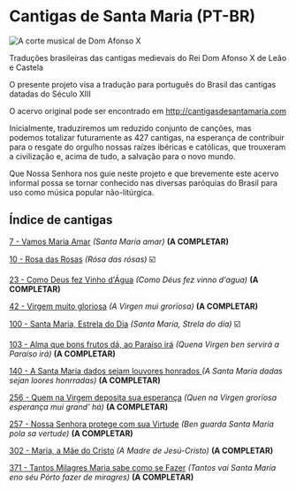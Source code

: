 # Cantigas de Santa Maria (PT-BR)

![A corte musical de Dom Afonso X](https://upload.wikimedia.org/wikipedia/commons/7/72/Cantigas_Santa_Maria.jpg)

Traduções brasileiras das cantigas medievais do Rei Dom Afonso X de Leão e Castela

O presente projeto visa a tradução para português do Brasil das cantigas datadas do Século XIII

O acervo original pode ser encontrado em http://cantigasdesantamaria.com

Inicialmente, traduziremos um reduzido conjunto de canções, mas podemos totalizar futuramente as 427 cantigas, na esperança de contribuir para o resgate do orgulho nossas raízes ibéricas e católicas, que trouxeram a civilização e, acima de tudo, a salvação para o novo mundo.

Que Nossa Senhora nos guie neste projeto e que brevemente este acervo informal possa se tornar conhecido nas diversas paróquias do Brasil para uso como música popular não-litúrgica.


## Índice de cantigas
[7 - Vamos Maria Amar](https://github.com/antiframes/Cantigas-de-Santa-Maria-PT-BR/tree/master/cantigas/007%20-%20Vamos%20Maria%20Amar) *(Santa María amar)* **(A COMPLETAR)**

[10 - Rosa das Rosas](https://github.com/antiframes/Cantigas-de-Santa-Maria-PT-BR/tree/master/cantigas/010%20-%20Rosa%20das%20Rosas) *(Rósa das rósas)* ☑️

[23 - Como Deus fez Vinho d'Água](https://github.com/antiframes/Cantigas-de-Santa-Maria-PT-BR/tree/master/cantigas/023%20-%20Como%20Deus%20fez%20vinho%20d'%C3%A1gua) *(Como Déus fez vinno d'agua)* **(A COMPLETAR)**


[42 - Virgem muito gloriosa](https://github.com/antiframes/Cantigas-de-Santa-Maria-PT-BR/tree/master/cantigas/042%20-%20Virgem%20muito%20Gloriosa) *(A Virgen mui grorïosa)* **(A COMPLETAR)**


[100 - Santa Maria, Estrela do Dia](https://github.com/antiframes/Cantigas-de-Santa-Maria-PT-BR/tree/master/cantigas/100%20-%20Santa%20Maria%2C%20Estrela%20do%20Dia) *(Santa María, Strela do día)* ☑️

[103 - Alma que bons frutos dá, ao Paraíso irá](https://github.com/antiframes/Cantigas-de-Santa-Maria-PT-BR/tree/master/cantigas/103%20-%20Alma%20que%20bons%20frutos%20d%C3%A1%2C%20ao%20Para%C3%ADso%20ir%C3%A1) *(Quena Virgen ben servirá a Paraíso irá)* **(A COMPLETAR)**

[140 - A Santa Maria dados sejam louvores honrados ](https://github.com/antiframes/Cantigas-de-Santa-Maria-PT-BR/tree/master/cantigas/140%20-%20A%20Santa%20Maria%20dados%20sejam%20Louvores%20honrados) *(A Santa María dadas sejan loores honrradas)* **(A COMPLETAR)**

[256 - Quem na Virgem deposita sua esperança](https://github.com/antiframes/Cantigas-de-Santa-Maria-PT-BR/tree/master/cantigas/256%20-%20Quem%20na%20Virgem%20deposita%20sua%20esperan%C3%A7a) *(Quen na Virgen grorïosa esperança mui grand' há)* **(A COMPLETAR)**

[257 - Nossa Senhora protege com sua Virtude](https://github.com/antiframes/Cantigas-de-Santa-Maria-PT-BR/tree/master/cantigas/257%20-%20Nossa%20Senhora%20protege%20com%20sua%20Virtude) *(Ben guarda Santa María pola sa vertude)* **(A COMPLETAR)**

[302 - Maria, a Mãe do Cristo](https://github.com/antiframes/Cantigas-de-Santa-Maria-PT-BR/tree/master/cantigas/302%20-%20Maria%2C%20a%20M%C3%A3e%20do%20Cristo) *(A Madre de Jesú-Cristo)* **(A COMPLETAR)**

[371 - Tantos Milagres Maria sabe como se Fazer](https://github.com/antiframes/Cantigas-de-Santa-Maria-PT-BR/tree/master/cantigas/371%20-%20Tantos%20Milagres%20Maria%20sabe%20como%20se%20Fazer) *(Tantos vai Santa María eno séu Pórto fazer de miragres)* **(A COMPLETAR)**
